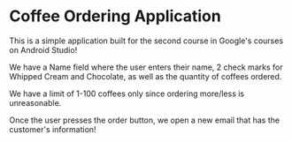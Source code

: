 # Coffee Ordering Application

This is a simple application built for the second course in Google's courses on Android Studio!

We have a Name field where the user enters their name, 2 check marks for Whipped Cream and Chocolate, as well as the
quantity of coffees ordered.

We have a limit of 1-100 coffees only since ordering more/less is unreasonable.

Once the user presses the order button, we open a new email that has the customer's information!

